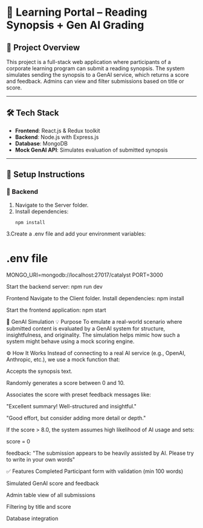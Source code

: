 # 📘 Learning Portal – Reading Synopsis + Gen AI Grading

## 📌 Project Overview

This project is a full-stack web application where participants of a corporate learning program can submit a reading synopsis. The system simulates sending the synopsis to a GenAI service, which returns a score and feedback. Admins can view and filter submissions based on title or score.

---

## 🛠 Tech Stack

- **Frontend**: React.js & Redux toolkit 
- **Backend**: Node.js with Express.js
- **Database**: MongoDB 
- **Mock GenAI API**: Simulates evaluation of submitted synopsis

---

## 🚀 Setup Instructions

### 🔧 Backend

1. Navigate to the Server folder.
2. Install dependencies:
   ```bash
   npm install

3.Create a .env file and add your environment variables:
# .env file
MONGO_URI=mongodb://localhost:27017/catalyst
PORT=3000

Start the backend server:
npm run dev

Frontend
Navigate to the Client folder.
Install dependencies:
npm install

Start the frontend application:
npm start


🧠 GenAI Simulation
💡 Purpose
To emulate a real-world scenario where submitted content is evaluated by a GenAI system for structure, insightfulness, and originality. The simulation helps mimic how such a system might behave using a mock scoring engine.

⚙️ How It Works
Instead of connecting to a real AI service (e.g., OpenAI, Anthropic, etc.), we use a mock function that:

Accepts the synopsis text.

Randomly generates a score between 0 and 10.

Associates the score with preset feedback messages like:

"Excellent summary! Well-structured and insightful."

"Good effort, but consider adding more detail or depth."

If the score > 8.0, the system assumes high likelihood of AI usage and sets:

score = 0

feedback: "The submission appears to be heavily assisted by AI. Please try to write in your own words"

✅ Features Completed
 Participant form with validation (min 100 words)

 Simulated GenAI score and feedback

 Admin table view of all submissions

 Filtering by title and score

 Database integration
